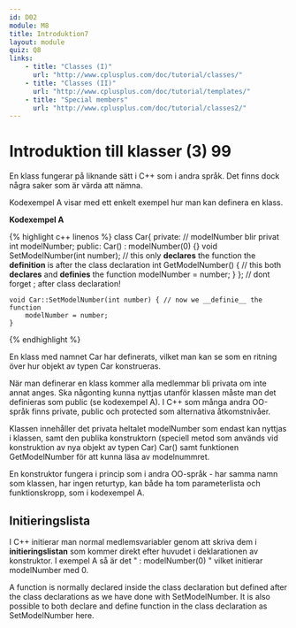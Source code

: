 ```yaml
---
id: D02
module: M8
title: Introduktion7
layout: module
quiz: Q8
links:
    - title: "Classes (I)"
      url: "http://www.cplusplus.com/doc/tutorial/classes/" 
    - title: "Classes (II)"
      url: "http://www.cplusplus.com/doc/tutorial/templates/"
    - title: "Special members"
      url: "http://www.cplusplus.com/doc/tutorial/classes2/" 
---
```

# Introduktion till klasser (3) 99

En klass fungerar på liknande sätt i C++ som i andra språk. 
Det finns dock några saker som är värda att nämna.

Kodexempel A visar med ett enkelt exempel hur man kan definera en klass.

__Kodexempel A__

{% highlight c++ linenos %}
class Car{
private: // modelNumber blir privat
    int modelNumber;
public:
    Car() : modelNumber(0) {}
    void SetModelNumber(int number); // this only __declares__ the function the __definition__ is after the class declaration
    int GetModelNumber() { // this both __declares__ and __definies__ the function
        modelNumber = number;
    }
}; // dont forget ; after class declaration!

    void Car::SetModelNumber(int number) { // now we __definie__ the function
        modelNumber = number;
    }

{% endhighlight %}

En klass med namnet Car har definerats, vilket man kan se som en ritning över hur objekt av 
typen Car konstrueras.

När man definerar en klass kommer alla medlemmar bli privata om inte annat anges.
Ska någonting kunna nyttjas utanför klassen måste man det definieras som public (se kodexempel A).
I C++ som många andra OO-språk finns private, public och protected som alternativa åtkomstnivåer.

Klassen innehåller det privata heltalet modelNumber som endast kan nyttjas i klassen, 
samt den publika konstruktorn (speciell metod som används vid konstruktion av nya objekt av typen Car) Car()
samt funktionen GetModelNumber för att kunna läsa av modelnummret.

En konstruktor fungera i princip som i andra OO-språk - har samma namn som klassen, har ingen returtyp,
kan både ha tom parameterlista och funktionskropp, som i kodexempel A.

## Initieringslista

I C++ initierar man normal medlemsvariabler genom att skriva dem i __initieringslistan__
som kommer direkt efter huvudet i deklarationen av konstruktor.
I exempel A så är det " : modelNumber(0) " vilket initierar modelNumber med 0.

A function is normally declared inside the class declaration but defined after the class declarations as we have done with SetModelNumber. 
It is also possible to both declare and define function in the class declaration as SetModelNumber here.